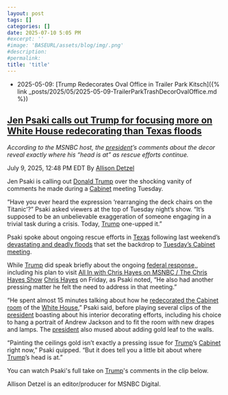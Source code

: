 ```yaml
---
layout: post
tags: []
categories: []
date: 2025-07-10 5:05 PM
#excerpt: ''
#image: 'BASEURL/assets/blog/img/.png'
#description:
#permalink:
title: 'title'
---
```



- 2025-05-09: [Trump Redecorates Oval Office in Trailer Park Kitsch]({% link _posts/2025/05/2025-05-09-TrailerParkTrashDecorOvalOffice.md %})

## [Jen Psaki calls out Trump for focusing more on White House redecorating than Texas floods](https://www.msnbc.com/top-stories/latest/jen-psaki-calls-out-trump-over-cabinet-comments-texas-floods-rcna217749)

*According to the MSNBC host, the [president](https://www.whitehouse.gov/)’s comments about the decor reveal exactly where his “head is at” as rescue efforts continue.*

July 9, 2025, 12:48 PM EDT
By [Allison Detzel](https://www.msnbc.com/author/allison-detzel-ncpn1310186)

Jen Psaki is calling out [Donald Trump](https://www.msnbc.com/donald-trump) over the shocking vanity of comments he made during a [Cabinet](https://www.whitehouse.gov/administration/the-cabinet/) meeting Tuesday.

“Have you ever heard the expression ‘rearranging the deck chairs on the Titanic’?” Psaki asked viewers at the top of Tuesday night’s show. “It’s supposed to be an unbelievable exaggeration of someone engaging in a trivial task during a crisis. Today, [Trump](https://www.donaldjtrump.com/) one-upped it.”

Psaki spoke about ongoing rescue efforts in [Texas](https://www.texas.gov/) following last weekend’s [devastating and deadly floods](https://www.msnbc.com/rachel-maddow/watch/devastating-texas-floods-highlight-need-for-coordination-experience-amid-trump-era-service-cuts-242828357581) that set the backdrop to [Tuesday’s Cabinet meeting](https://www.youtube.com/watch?v=1I8-LREhtn4).

While [Trump](https://www.donaldjtrump.com/) did speak briefly about the ongoing [federal response,](https://www.msnbc.com/top-stories/latest/texas-flooding-trump-response-republican-states-fema-rcna217259), including his plan to visit [All In with Chris Hayes on MSNBC / The Chris Hayes Show](https://www.msnbc.com/all)
[Chris Hayes](https://www.msnbc.com/all-in/chris-hayes-biography-n1157641) on Friday, as Psaki noted, “He also had another pressing matter he felt the need to address in that meeting.”

“He spent almost 15 minutes talking about how he [redecorated the Cabinet room](https://www.usatoday.com/story/news/politics/2025/07/08/trump-redecorates-white-house-cabinet-room/84511386007/) of the [White House](https://www.whitehouse.gov/administration/the-cabinet/),” Psaki said, before playing several clips of the [president](https://www.whitehouse.gov/) boasting about his interior decorating efforts, including his choice to hang a portrait of Andrew Jackson and to fit the room with new drapes and lamps. The [president](https://www.whitehouse.gov/) also mused about adding gold leaf to the walls.

“Painting the ceilings gold isn’t exactly a pressing issue for [Trump](https://www.donaldjtrump.com/)’s [Cabinet](https://www.whitehouse.gov/administration/the-cabinet/) right now,” Psaki quipped. “But it does tell you a little bit about where [Trump](https://www.donaldjtrump.com/)’s head is at.”

You can watch Psaki's full take on [Trump](https://www.donaldjtrump.com/)'s comments in the clip below.

Allison Detzel is an editor/producer for MSNBC Digital.